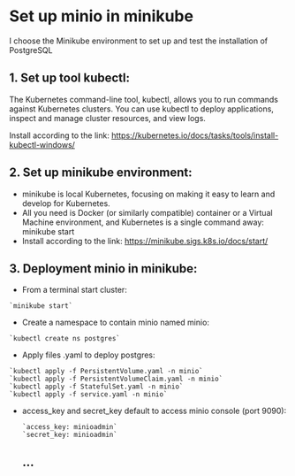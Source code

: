 # Set up minio in minikube
I choose the Minikube environment to set up and test the installation of PostgreSQL 

## 1. Set up tool kubectl:


The Kubernetes command-line tool, kubectl, allows you to run commands against Kubernetes clusters. You can use kubectl to deploy applications, inspect and manage cluster resources, and view logs.

Install according to the link: https://kubernetes.io/docs/tasks/tools/install-kubectl-windows/

## 2. Set up minikube environment:

- minikube is local Kubernetes, focusing on making it easy to learn and develop for Kubernetes.
- All you need is Docker (or similarly compatible) container or a Virtual Machine environment, and Kubernetes is a single command away: minikube start
- Install according to the link: https://minikube.sigs.k8s.io/docs/start/


## 3. Deployment minio in minikube:
- From a terminal start cluster:
```
`minikube start`
```
- Create a namespace to contain minio named minio:
```
`kubectl create ns postgres`
```
- Apply files .yaml to deploy postgres:
```
`kubectl apply -f PersistentVolume.yaml -n minio`
`kubectl apply -f PersistentVolumeClaim.yaml -n minio`
`kubectl apply -f StatefulSet.yaml -n minio`
`kubectl apply -f service.yaml -n minio`
```
- access_key and secret_key default to access minio console (port 9090):
  ```
  `access_key: minioadmin`
  `secret_key: minioadmin`
  ```

  ## ...
